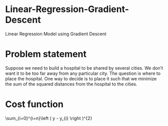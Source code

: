 # Linear-Regression-Gradient-Descent
Linear Regression Model using Gradient Descent 
# Problem statement
Suppose we need to build a hospital to be shared by several cities. We don’t want it to
be too far away from any particular city. The question is where to place the hospital. One
way to decide is to place it such that we minimize the sum of the squared distances from the
hospital to the cities.
# Cost function
\sum_{i=0}^{i=n}\left ( y - y_{i} \right )^{2}
